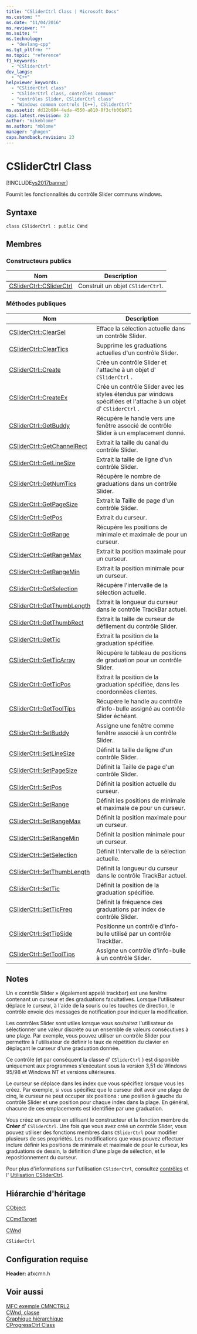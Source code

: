 ```yaml
---
title: "CSliderCtrl Class | Microsoft Docs"
ms.custom: ""
ms.date: "11/04/2016"
ms.reviewer: ""
ms.suite: ""
ms.technology: 
  - "devlang-cpp"
ms.tgt_pltfrm: ""
ms.topic: "reference"
f1_keywords: 
  - "CSliderCtrl"
dev_langs: 
  - "C++"
helpviewer_keywords: 
  - "CSliderCtrl class"
  - "CSliderCtrl class, contrôles communs"
  - "contrôles Slider, CSliderCtrl class"
  - "Windows common controls [C++], CSliderCtrl"
ms.assetid: dd12b084-4eda-4550-a810-8f3cfb06b871
caps.latest.revision: 22
author: "mikeblome"
ms.author: "mblome"
manager: "ghogen"
caps.handback.revision: 23
---
```

# CSliderCtrl Class
[!INCLUDE[vs2017banner](../../assembler/inline/includes/vs2017banner.md)]

Fournit les fonctionnalités du contrôle Slider communs windows.  
  
## Syntaxe  
  
```  
class CSliderCtrl : public CWnd  
```  
  
## Membres  
  
### Constructeurs publics  
  
|Nom|Description|  
|---------|-----------------|  
|[CSliderCtrl::CSliderCtrl](../Topic/CSliderCtrl::CSliderCtrl.md)|Construit un objet `CSliderCtrl`.|  
  
### Méthodes publiques  
  
|Nom|Description|  
|---------|-----------------|  
|[CSliderCtrl::ClearSel](../Topic/CSliderCtrl::ClearSel.md)|Efface la sélection actuelle dans un contrôle Slider.|  
|[CSliderCtrl::ClearTics](../Topic/CSliderCtrl::ClearTics.md)|Supprime les graduations actuelles d'un contrôle Slider.|  
|[CSliderCtrl::Create](../Topic/CSliderCtrl::Create.md)|Crée un contrôle Slider et l'attache à un objet d' `CSliderCtrl` .|  
|[CSliderCtrl::CreateEx](../Topic/CSliderCtrl::CreateEx.md)|Crée un contrôle Slider avec les styles étendus par windows spécifiées et l'attache à un objet d' `CSliderCtrl` .|  
|[CSliderCtrl::GetBuddy](../Topic/CSliderCtrl::GetBuddy.md)|Récupère le handle vers une fenêtre associé de contrôle Slider à un emplacement donné.|  
|[CSliderCtrl::GetChannelRect](../Topic/CSliderCtrl::GetChannelRect.md)|Extrait la taille du canal du contrôle Slider.|  
|[CSliderCtrl::GetLineSize](../Topic/CSliderCtrl::GetLineSize.md)|Extrait la taille de ligne d'un contrôle Slider.|  
|[CSliderCtrl::GetNumTics](../Topic/CSliderCtrl::GetNumTics.md)|Récupère le nombre de graduations dans un contrôle Slider.|  
|[CSliderCtrl::GetPageSize](../Topic/CSliderCtrl::GetPageSize.md)|Extrait la Taille de page d'un contrôle Slider.|  
|[CSliderCtrl::GetPos](../Topic/CSliderCtrl::GetPos.md)|Extrait du curseur.|  
|[CSliderCtrl::GetRange](../Topic/CSliderCtrl::GetRange.md)|Récupère les positions de minimale et maximale de pour un curseur.|  
|[CSliderCtrl::GetRangeMax](../Topic/CSliderCtrl::GetRangeMax.md)|Extrait la position maximale pour un curseur.|  
|[CSliderCtrl::GetRangeMin](../Topic/CSliderCtrl::GetRangeMin.md)|Extrait la position minimale pour un curseur.|  
|[CSliderCtrl::GetSelection](../Topic/CSliderCtrl::GetSelection.md)|Récupère l'intervalle de la sélection actuelle.|  
|[CSliderCtrl::GetThumbLength](../Topic/CSliderCtrl::GetThumbLength.md)|Extrait la longueur du curseur dans le contrôle TrackBar actuel.|  
|[CSliderCtrl::GetThumbRect](../Topic/CSliderCtrl::GetThumbRect.md)|Extrait la taille de curseur de défilement du contrôle Slider.|  
|[CSliderCtrl::GetTic](../Topic/CSliderCtrl::GetTic.md)|Extrait la position de la graduation spécifiée.|  
|[CSliderCtrl::GetTicArray](../Topic/CSliderCtrl::GetTicArray.md)|Récupère le tableau de positions de graduation pour un contrôle Slider.|  
|[CSliderCtrl::GetTicPos](../Topic/CSliderCtrl::GetTicPos.md)|Extrait la position de la graduation spécifiée, dans les coordonnées clientes.|  
|[CSliderCtrl::GetToolTips](../Topic/CSliderCtrl::GetToolTips.md)|Récupère le handle au contrôle d'info\-bulle assigné au contrôle Slider échéant.|  
|[CSliderCtrl::SetBuddy](../Topic/CSliderCtrl::SetBuddy.md)|Assigne une fenêtre comme fenêtre associé à un contrôle Slider.|  
|[CSliderCtrl::SetLineSize](../Topic/CSliderCtrl::SetLineSize.md)|Définit la taille de ligne d'un contrôle Slider.|  
|[CSliderCtrl::SetPageSize](../Topic/CSliderCtrl::SetPageSize.md)|Définit la Taille de page d'un contrôle Slider.|  
|[CSliderCtrl::SetPos](../Topic/CSliderCtrl::SetPos.md)|Définit la position actuelle du curseur.|  
|[CSliderCtrl::SetRange](../Topic/CSliderCtrl::SetRange.md)|Définit les positions de minimale et maximale de pour un curseur.|  
|[CSliderCtrl::SetRangeMax](../Topic/CSliderCtrl::SetRangeMax.md)|Définit la position maximale pour un curseur.|  
|[CSliderCtrl::SetRangeMin](../Topic/CSliderCtrl::SetRangeMin.md)|Définit la position minimale pour un curseur.|  
|[CSliderCtrl::SetSelection](../Topic/CSliderCtrl::SetSelection.md)|Définit l'intervalle de la sélection actuelle.|  
|[CSliderCtrl::SetThumbLength](../Topic/CSliderCtrl::SetThumbLength.md)|Définit la longueur du curseur dans le contrôle TrackBar actuel.|  
|[CSliderCtrl::SetTic](../Topic/CSliderCtrl::SetTic.md)|Définit la position de la graduation spécifiée.|  
|[CSliderCtrl::SetTicFreq](../Topic/CSliderCtrl::SetTicFreq.md)|Définit la fréquence des graduations par index de contrôle Slider.|  
|[CSliderCtrl::SetTipSide](../Topic/CSliderCtrl::SetTipSide.md)|Positionne un contrôle d'info\-bulle utilisé par un contrôle TrackBar.|  
|[CSliderCtrl::SetToolTips](../Topic/CSliderCtrl::SetToolTips.md)|Assigne un contrôle d'info\-bulle à un contrôle Slider.|  
  
## Notes  
 Un « contrôle Slider » \(également appelé trackbar\) est une fenêtre contenant un curseur et des graduations facultatives.  Lorsque l'utilisateur déplace le curseur, à l'aide de la souris ou les touches de direction, le contrôle envoie des messages de notification pour indiquer la modification.  
  
 Les contrôles Slider sont utiles lorsque vous souhaitez l'utilisateur de sélectionner une valeur discrète ou un ensemble de valeurs consécutives à une plage.  Par exemple, vous pouvez utiliser un contrôle Slider pour permettre à l'utilisateur de définir le taux de répétition du clavier en déplaçant le curseur d'une graduation donnée.  
  
 Ce contrôle \(et par conséquent la classe d' `CSliderCtrl` \) est disponible uniquement aux programmes s'exécutant sous la version 3,51 de Windows 95\/98 et Windows NT et versions ultérieures.  
  
 Le curseur se déplace dans les index que vous spécifiez lorsque vous les créez.  Par exemple, si vous spécifiez que le curseur doit avoir une plage de cinq, le curseur ne peut occuper six positions : une position à gauche du contrôle Slider et une position pour chaque index dans la plage.  En général, chacune de ces emplacements est identifiée par une graduation.  
  
 Vous créez un curseur en utilisant le constructeur et la fonction membre de **Créer** d' `CSliderCtrl`.  Une fois que vous avez créé un contrôle Slider, vous pouvez utiliser des fonctions membres dans `CSliderCtrl` pour modifier plusieurs de ses propriétés.  Les modifications que vous pouvez effectuer inclure définir les positions de minimale et maximale de pour le curseur, les graduations de dessin, la définition d'une plage de sélection, et le repositionnement du curseur.  
  
 Pour plus d'informations sur l'utilisation `CSliderCtrl`, consultez [contrôles](../../mfc/controls-mfc.md) et l' [Utilisation CSliderCtrl](../../mfc/using-csliderctrl.md).  
  
## Hiérarchie d'héritage  
 [CObject](../../mfc/reference/cobject-class.md)  
  
 [CCmdTarget](../../mfc/reference/ccmdtarget-class.md)  
  
 [CWnd](../../mfc/reference/cwnd-class.md)  
  
 `CSliderCtrl`  
  
## Configuration requise  
 **Header:** afxcmn.h  
  
## Voir aussi  
 [MFC exemple CMNCTRL2](../../top/visual-cpp-samples.md)   
 [CWnd, classe](../../mfc/reference/cwnd-class.md)   
 [Graphique hiérarchique](../../mfc/hierarchy-chart.md)   
 [CProgressCtrl Class](../../mfc/reference/cprogressctrl-class.md)
